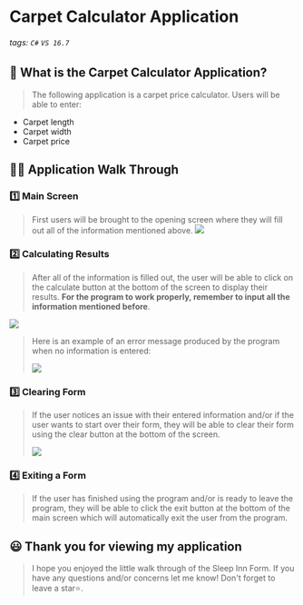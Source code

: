 # Carpet Calculator Application

###### tags: `C#` `VS 16.7`


## 📝 What is the Carpet Calculator Application?
> The following application is a carpet price calculator. Users will be able to enter: 
-  Carpet length
-  Carpet width
-  Carpet price

## 👩‍🏫 Application Walk Through
### 1️⃣ Main Screen ###
> First users will be brought to the opening screen where they will fill out all of the information mentioned above. 
> ![](https://i.imgur.com/ZRchcEN.png)

### 2️⃣ Calculating Results ###
> After all of the information is filled out, the user will be able to click on the calculate button at the bottom of the screen to display their results. **For the program to work properly, remember to input all the information mentioned before**.

![](https://i.imgur.com/cYZ212Z.png)

> Here is an example of an error message produced by the program when no information is entered:
> 
> ![](https://i.imgur.com/nxmBERC.png)
> 

### 3️⃣ Clearing Form ###
> If the user notices an issue with their entered information and/or if the user wants to start over their form, they will be able to clear their form using the clear button at the bottom of the screen.
>
> ![](https://i.imgur.com/GqzxR3d.png)


### 4️⃣ Exiting a Form ###
> If the user has finished using the program and/or is ready to leave the program, they will be able to click the exit button at the bottom of the main screen which will automatically exit the user from the program.

## 😃 Thank you for viewing my application ##
> I hope you enjoyed the little walk through of the Sleep Inn Form. If you have any questions and/or concerns let me know! Don't forget to leave a star⭐️.
